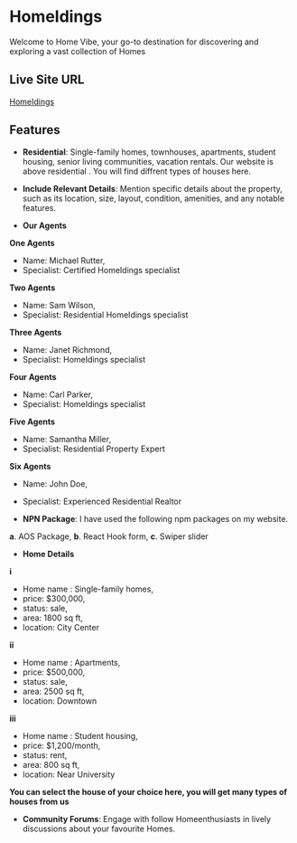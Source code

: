 # HomeIdings

Welcome to Home Vibe, your go-to destination for discovering and exploring a vast collection of Homes

## Live Site URL
[HomeIdings]()

## Features
- **Residential**: Single-family homes, townhouses, apartments, student
housing, senior living communities, vacation rentals. Our website is above residential . You will find diffrent types of houses here.

- **Include Relevant Details**: Mention specific details about the property, such as its location, size, layout, condition, amenities, and any notable features.
- **Our Agents**

**One Agents**
 - Name: Michael Rutter,
 - Specialist: Certified HomeIdings specialist

**Two Agents**
 - Name: Sam Wilson,
 - Specialist: Residential HomeIdings specialist

**Three Agents**
 - Name: Janet Richmond,
 - Specialist: HomeIdings specialist

**Four Agents**
 - Name: Carl Parker,
 - Specialist: HomeIdings specialist

**Five Agents**
 - Name: Samantha Miller,
 - Specialist: Residential Property Expert

**Six Agents**
 - Name: John Doe,
 - Specialist: Experienced Residential Realtor

- **NPN Package**: I have used the following npm packages on my website.

**a**. AOS Package,
**b**. React Hook form,
**c**. Swiper slider

- **Home Details**

**i** 
- Home name : Single-family homes,
- price: $300,000,
- status: sale,
- area: 1800 sq ft,
- location: City Center

**ii** 
- Home name : Apartments,
- price: $500,000,
- status: sale,
- area: 2500 sq ft,
- location: Downtown

**iii** 
- Home name : Student housing,
- price: $1,200/month,
- status: rent,
- area: 800 sq ft,
- location: Near University

**You can select the house of your choice here, you will get many types of houses from us**



- **Community Forums**: Engage with follow Homeenthusiasts in lively discussions about your favourite Homes.
